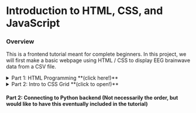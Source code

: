 # Introduction to HTML, CSS, and JavaScript

### Overview
This is a frontend tutorial meant for complete beginners. In this project, we will first make a basic webpage using HTML / CSS to display EEG brainwave data from a CSV file.

<details>
<summary>Part 1: HTML Programming **(click here!)**</summary>

Create a new folder, and then create a file inside called ```index.html```. Every HTML page starts off with the initial structure below.
```html
<!DOCTYPE html>
<html>
  <head>
  </head>
  <body>
  </body>
</html>
```
There is one large ```<html>``` tag, with a  ```<head>``` and a ```<body>``` tag nested inside. We also call tags "HTML elements".


The ```<head>``` and ```<body>``` tags split up the region of the webpage, as shown below.

<a ><img src="./HTMLStructure.png" width="240" height="180" /></a>

All HTML elements placed inside the ```<body>``` tag will be shown in the CONTENT region.

For example, let's add a ```<p>``` element inside the ```<body>``` tag, like so:

```html
<body>
  <p>
    Hello world!
  </p>
</body>
```

This should give us a plain webpage that prints "Hello world!" in the CONTENT region. Great! You can remove this element now if you want.

Now we will insert the following HTML element inside the ```<body>```  tag

```html
<canvas id="chart" width="1000" height="200"></canvas>
```

Here we've made a  ```<canvas>``` element that has a width of 1000 pixels, and a height of 200 pixels. You can think of this element as a blank canvas on the webpage, whaich we can draw on using JavaScript (our next step)

Now download the following files, and place them in your project folder:  [smoothie.js](https://github.com/neurotechuoft/HackTernoons/blob/master/ReactTutorials/IntroToHTML/smoothie.js),  [EEG_data.csv](https://github.com/neurotechuoft/HackTernoons/blob/master/ReactTutorials/IntroToHTML/EEG_data.csv), [EEGDataParsedAttention.csv](https://github.com/neurotechuoft/HackTernoons/blob/master/ReactTutorials/IntroToHTML/EEGDataParsedAttention.csv), [data.json](https://github.com/neurotechuoft/HackTernoons/blob/master/ReactTutorials/IntroToHTML/data.json)

EEG_data is a csv file from real EEG data (of confused students, see article at: https://www.kaggle.com/wanghaohan/confused-eeg)! I've taken the 'Attention' column, and transposed it into EEGDataParsedAttention.csv. And then, I stored this into a JavaScript object, and placed that data in data.json. I've done this manually, but perhaps you can write a script to automate this process? (an important task in Data Science)

Now we will add some JavaScript. Insert an HTML ```<script>``` element right below the body tag, as so:

```html
<!DOCTYPE html>
<html>
  <head>
  </head>
  <body>
  </body>
  <script>
  </script>
</html>
```

The HTML ```<script>``` element works a bit differently. Everything inside a ```<script>``` tag will be JavaScript code that is run on the webpage. The ```<script>``` element does not describe what the webpage looks like, but rather adds functionality to the webpage.

[There's a great optional video here which goes into the details of including JavaScript in an HTML page.](
https://www.youtube.com/watch?v=AD5hxsFJc4o&t=120s)


Back to the project. We downloaded a few data/code files from before and placed them in our project folder. Let's add them to our webpage by adding these two elements:
```html
  <script src="./smoothie.js"></script>
  <script src="./data.json"></script>
```

Beside the ```script``` text of the ```<script>``` tag we added an ```src``` attribute. This attribute is assigned a path to a JavaScript file, and all the code inside that JS file is placed inside the tag. Check out the [optional youtube video](https://www.youtube.com/watch?v=AD5hxsFJc4o&t=120s) to learn more about this idea.

Note also that in file paths, "./" denotes your current directory. You can create a new folder called ```data```, place all the EEG data files in that folder, and then change the script ```src``` to be "./data/data.json" to clean things up. We'll be doing that here, so now we have instead:

```html
<script src="./data/data.json"></script>
```

In addition, copy and paste the following third script element, as such:
<details>
<summary>Script element code **(click here!)**</summary>

```html
<!DOCTYPE html>
<html>
  <head>
  </head>
  <body>
  </body>
  <script src="./smoothie.js"></script>
  <script src="./data.json"></script>
  <script>
    console.log(data);
    // Every 500ms, read a piece of data from the input string.
    var attentionData = data.attention;
    var meditationData = data.meditation;
    var dataIndex = 0;
    var attentionStream = new TimeSeries();
    var meditationStream = new TimeSeries();
    setInterval(function() {
      attentionStream.append(new Date().getTime(), attentionData[dataIndex]);
      meditationStream.append(new Date().getTime(), meditationData[dataIndex]);
      dataIndex++;
    }, 500);
    function createTimeline() {
      var chart = new SmoothieChart();
      chart.addTimeSeries(attentionStream, { strokeStyle: 'rgba(0, 255, 0, 1)', fillStyle: '', lineWidth: 4 });
      chart.addTimeSeries(meditationStream, { strokeStyle: 'rgba(0, 0, 255, 1)', fillStyle: '', lineWidth: 4 });
      chart.streamTo(document.getElementById("chart"), 500); // **
    }
  </script>
</html>
```
</details>


Try and figure out how that JavaScipt code works. It will help a lot to check out documentation on smoothie.js, at http://smoothiecharts.org/tutorial.html.

By the end of this section, you should have something that looks like this!

<a ><img src="./html_demo.gif" width="700" height="300" /></a>

</details>
<details>
<summary>Part 2: Intro to CSS Grid **(click to open!)**</summary>

Now for further organizing where to lay out the components of our webpage, we use the CSS grid. A great tutorial on that topic was created by Mozilla, at: https://hacks.mozilla.org/2017/10/an-introduction-to-css-grid-layout-part-1/

Try to re-organize the location of where the text and graphs are located!

</details>

#### Part 2: Connecting to Python backend (Not necessarily the order, but would like to have this eventually included in the tutorial)
